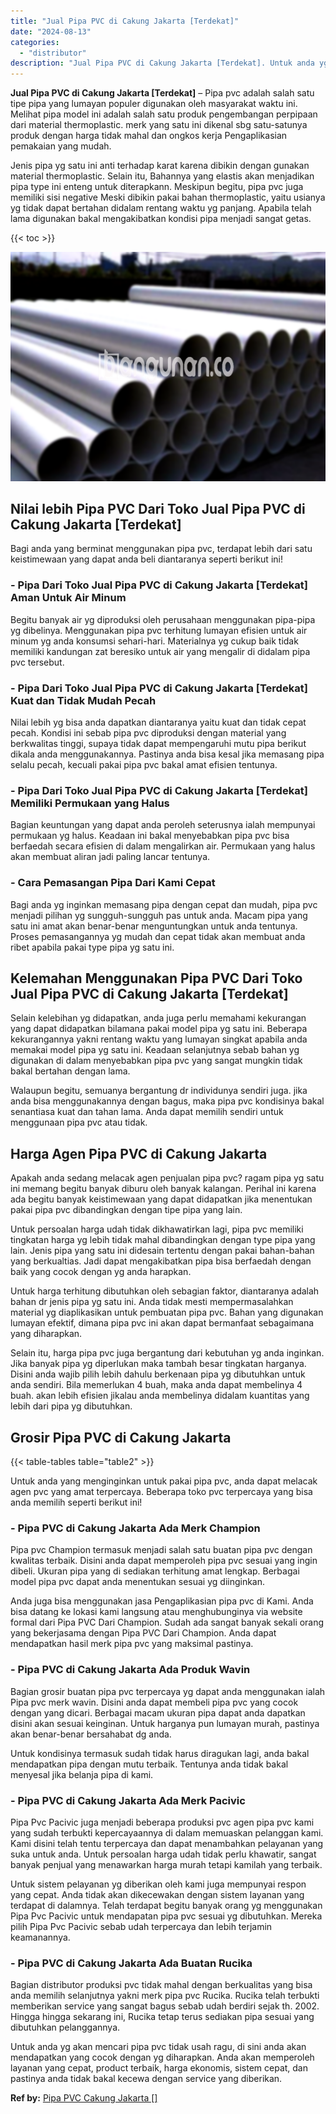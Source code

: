 ```yaml
---
title: "Jual Pipa PVC di Cakung Jakarta [Terdekat]"
date: "2024-08-13"
categories: 
  - "distributor"
description: "Jual Pipa PVC di Cakung Jakarta [Terdekat]. Untuk anda yg akan mencari pipa pvc tidak usah ragu, di sini anda akan mendapatkan yang cocok dengan yg diharapka..."
---
```


**Jual Pipa PVC di Cakung Jakarta \[Terdekat\]** – Pipa pvc adalah salah satu tipe pipa yang lumayan populer digunakan oleh masyarakat waktu ini. Melihat pipa model ini adalah salah satu produk pengembangan perpipaan dari material thermoplastic. merk yang satu ini dikenal sbg satu-satunya produk dengan harga tidak mahal dan ongkos kerja Pengaplikasian pemakaian yang mudah.

Jenis pipa yg satu ini anti terhadap karat karena dibikin dengan gunakan material thermoplastic. Selain itu, Bahannya yang elastis akan menjadikan pipa type ini enteng untuk diterapkann. Meskipun begitu, pipa pvc juga memiliki sisi negative Meski dibikin pakai bahan thermoplastic, yaitu usianya yg tidak dapat bertahan didalam rentang waktu yg panjang. Apabila telah lama digunakan bakal mengakibatkan kondisi pipa menjadi sangat getas.

{{< toc >}}

![Jual Pipa PVC di Cakung Jakarta [Terdekat]](/images/jaul-pipa-pvc-06.png)

## Nilai lebih Pipa PVC Dari Toko Jual Pipa PVC di Cakung Jakarta \[Terdekat\]

Bagi anda yang berminat menggunakan pipa pvc, terdapat lebih dari satu keistimewaan yang dapat anda beli diantaranya seperti berikut ini!

### \- Pipa Dari Toko Jual Pipa PVC di Cakung Jakarta \[Terdekat\] Aman Untuk Air Minum

Begitu banyak air yg diproduksi oleh perusahaan menggunakan pipa-pipa yg dibelinya. Menggunakan pipa pvc terhitung lumayan efisien untuk air minum yg anda konsumsi sehari-hari. Materialnya yg cukup baik tidak memiliki kandungan zat beresiko untuk air yang mengalir di didalam pipa pvc tersebut.

### \- Pipa Dari Toko Jual Pipa PVC di Cakung Jakarta \[Terdekat\] Kuat dan Tidak Mudah Pecah

Nilai lebih yg bisa anda dapatkan diantaranya yaitu kuat dan tidak cepat pecah. Kondisi ini sebab pipa pvc diproduksi dengan material yang berkwalitas tinggi, supaya tidak dapat mempengaruhi mutu pipa berikut dikala anda menggunakannya. Pastinya anda bisa kesal jika memasang pipa selalu pecah, kecuali pakai pipa pvc bakal amat efisien tentunya.

### \- Pipa Dari Toko Jual Pipa PVC di Cakung Jakarta \[Terdekat\] Memiliki Permukaan yang Halus

Bagian keuntungan yang dapat anda peroleh seterusnya ialah mempunyai permukaan yg halus. Keadaan ini bakal menyebabkan pipa pvc bisa berfaedah secara efisien di dalam mengalirkan air. Permukaan yang halus akan membuat aliran jadi paling lancar tentunya.

### \- Cara Pemasangan Pipa Dari Kami Cepat

Bagi anda yg inginkan memasang pipa dengan cepat dan mudah, pipa pvc menjadi pilihan yg sungguh-sungguh pas untuk anda. Macam pipa yang satu ini amat akan benar-benar menguntungkan untuk anda tentunya. Proses pemasangannya yg mudah dan cepat tidak akan membuat anda ribet apabila pakai type pipa yg satu ini.

## Kelemahan Menggunakan Pipa PVC Dari Toko Jual Pipa PVC di Cakung Jakarta \[Terdekat\]

Selain kelebihan yg didapatkan, anda juga perlu memahami kekurangan yang dapat didapatkan bilamana pakai model pipa yg satu ini. Beberapa kekurangannya yakni rentang waktu yang lumayan singkat apabila anda memakai model pipa yg satu ini. Keadaan selanjutnya sebab bahan yg digunakan di dalam menyebabkan pipa pvc yang sangat mungkin tidak bakal bertahan dengan lama.

Walaupun begitu, semuanya bergantung dr individunya sendiri juga. jika anda bisa menggunakannya dengan bagus, maka pipa pvc kondisinya bakal senantiasa kuat dan tahan lama. Anda dapat memilih sendiri untuk menggunaan pipa pvc atau tidak.

## Harga Agen Pipa PVC di Cakung Jakarta

Apakah anda sedang melacak agen penjualan pipa pvc? ragam pipa yg satu ini memang begitu banyak diburu oleh banyak kalangan. Perihal ini karena ada begitu banyak keistimewaan yang dapat didapatkan jika menentukan pakai pipa pvc dibandingkan dengan tipe pipa yang lain.

Untuk persoalan harga udah tidak dikhawatirkan lagi, pipa pvc memiliki tingkatan harga yg lebih tidak mahal dibandingkan dengan type pipa yang lain. Jenis pipa yang satu ini didesain tertentu dengan pakai bahan-bahan yang berkualtias. Jadi dapat mengakibatkan pipa bisa berfaedah dengan baik yang cocok dengan yg anda harapkan.

Untuk harga terhitung dibutuhkan oleh sebagian faktor, diantaranya adalah bahan dr jenis pipa yg satu ini. Anda tidak mesti mempermasalahkan material yg diaplikasikan untuk pembuatan pipa pvc. Bahan yang digunakan lumayan efektif, dimana pipa pvc ini akan dapat bermanfaat sebagaimana yang diharapkan.

Selain itu, harga pipa pvc juga bergantung dari kebutuhan yg anda inginkan. Jika banyak pipa yg diperlukan maka tambah besar tingkatan harganya. Disini anda wajib pilih lebih dahulu berkenaan pipa yg dibutuhkan untuk anda sendiri. Bila memerlukan 4 buah, maka anda dapat membelinya 4 buah. akan lebih efisien jikalau anda membelinya didalam kuantitas yang lebih dari pipa yg dibutuhkan.

## Grosir Pipa PVC di Cakung Jakarta

{{< table-tables table="table2" >}}

Untuk anda yang menginginkan untuk pakai pipa pvc, anda dapat melacak agen pvc yang amat terpercaya. Beberapa toko pvc terpercaya yang bisa anda memilih seperti berikut ini!

### \- Pipa PVC di Cakung Jakarta Ada Merk Champion

Pipa pvc Champion termasuk menjadi salah satu buatan pipa pvc dengan kwalitas terbaik. Disini anda dapat memperoleh pipa pvc sesuai yang ingin dibeli. Ukuran pipa yang di sediakan terhitung amat lengkap. Berbagai model pipa pvc dapat anda menentukan sesuai yg diinginkan.

Anda juga bisa menggunakan jasa Pengaplikasian pipa pvc di Kami. Anda bisa datang ke lokasi kami langsung atau menghubunginya via website formal dari Pipa PVC Dari Champion. Sudah ada sangat banyak sekali orang yang bekerjasama dengan Pipa PVC Dari Champion. Anda dapat mendapatkan hasil merk pipa pvc yang maksimal pastinya.

### \- Pipa PVC di Cakung Jakarta Ada Produk Wavin

Bagian grosir buatan pipa pvc terpercaya yg dapat anda menggunakan ialah Pipa pvc merk wavin. Disini anda dapat membeli pipa pvc yang cocok dengan yang dicari. Berbagai macam ukuran pipa dapat anda dapatkan disini akan sesuai keinginan. Untuk harganya pun lumayan murah, pastinya akan benar-benar bersahabat dg anda.

Untuk kondisinya termasuk sudah tidak harus diragukan lagi, anda bakal mendapatkan pipa dengan mutu terbaik. Tentunya anda tidak bakal menyesal jika belanja pipa di kami.

### \- Pipa PVC di Cakung Jakarta Ada Merk Pacivic

Pipa Pvc Pacivic juga menjadi beberapa produksi pvc agen pipa pvc kami yang sudah terbukti kepercayaannya di dalam memuaskan pelanggan kami. Kami disini telah tentu terpercaya dan dapat menambahkan pelayanan yang suka untuk anda. Untuk persoalan harga udah tidak perlu khawatir, sangat banyak penjual yang menawarkan harga murah tetapi kamilah yang terbaik.

Untuk sistem pelayanan yg diberikan oleh kami juga mempunyai respon yang cepat. Anda tidak akan dikecewakan dengan sistem layanan yang terdapat di dalamnya. Telah terdapat begitu banyak orang yg menggunakan Pipa Pvc Pacivic untuk mendapatan pipa pvc sesuai yg dibutuhkan. Mereka pilih Pipa Pvc Pacivic sebab udah terpercaya dan lebih terjamin keamanannya.

### \- Pipa PVC di Cakung Jakarta Ada Buatan Rucika

Bagian distributor produksi pvc tidak mahal dengan berkualitas yang bisa anda memilih selanjutnya yakni merk pipa pvc Rucika. Rucika telah terbukti memberikan service yang sangat bagus sebab udah berdiri sejak th. 2002. Hingga hingga sekarang ini, Rucika tetap terus sediakan pipa sesuai yang dibutuhkan pelanggannya.

Untuk anda yg akan mencari pipa pvc tidak usah ragu, di sini anda akan mendapatkan yang cocok dengan yg diharapkan. Anda akan memperoleh layanan yang cepat, product terbaik, harga ekonomis, sistem cepat, dan pastinya anda tidak bakal kecewa dengan service yang diberikan.

**Ref by:** [Pipa PVC Cakung Jakarta []](https://id.wikipedia.org/wiki/Pipa)
